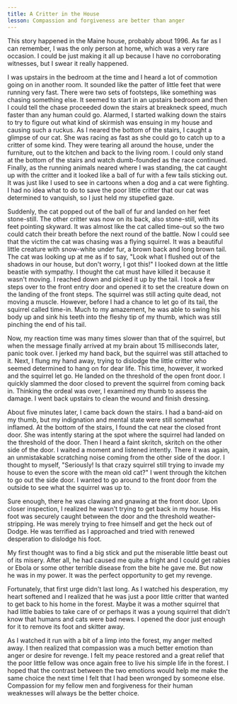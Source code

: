```yaml
---
title: A Critter in the House
lesson: Compassion and forgiveness are better than anger
---
```


This story happened in the Maine house, probably about 1996. As far as
I can remember, I was the only person at home, which was a very rare
occasion. I could be just making it all up because I have no
corroborating witnesses, but I swear it really happened.

I was upstairs in the bedroom at the time and I heard a lot of
commotion going on in another room. It sounded like the patter of little
feet that were running very fast. There were two sets of footsteps, like
something was chasing something else. It seemed to start in an upstairs
bedroom and then I could tell the chase proceeded down the stairs at
breakneck speed, much faster than any human could go. Alarmed, I started
walking down the stairs to try to figure out what kind of skirmish was
ensuing in my house and causing such a ruckus. As I neared the bottom of
the stairs, I caught a glimpse of our cat. She was racing as fast as she
could go to catch up to a critter of some kind. They were tearing all
around the house, under the furniture, out to the kitchen and back to
the living room. I could only stand at the bottom of the stairs and
watch dumb-founded as the race continued. Finally, as the running
animals neared where I was standing, the cat caught up with the critter
and it looked like a ball of fur with a few tails sticking out. It was
just like I used to see in cartoons when a dog and a cat were fighting.
I had no idea what to do to save the poor little critter that our cat
was determined to vanquish, so I just held my stupefied gaze.

Suddenly, the cat popped out of the ball of fur and landed on her feet
stone-still. The other critter was now on its back, also stone-still,
with its feet pointing skyward. It was almost like the cat called
time-out so the two could catch their breath before the next round of
the battle. Now I could see that the victim the cat was chasing was a
flying squirrel. It was a beautiful little creature with snow-white
under fur, a brown back and long brown tail. The cat was looking up at
me as if to say, "Look what I flushed out of the shadows in our house,
but don't worry, I got this!" I looked down at the little beastie with
sympathy. I thought the cat must have killed it because it wasn't
moving. I reached down and picked it up by the tail. I took a few steps
over to the front entry door and opened it to set the creature down on
the landing of the front steps. The squirrel was still acting quite
dead, not moving a muscle. However, before I had a chance to let go of
its tail, the squirrel called time-in. Much to my amazement, he was able
to swing his body up and sink his teeth into the fleshy tip of my thumb,
which was still pinching the end of his tail.

Now, my reaction time was many times slower than that of the squirrel,
but when the message finally arrived at my brain about 15 milliseconds
later, panic took over. I jerked my hand back, but the squirrel was
still attached to it. Next, I flung my hand away, trying to dislodge the
little critter who seemed determined to hang on for dear life. This
time, however, it worked and the squirrel let go. He landed on the
threshold of the open front door. I quickly slammed the door closed to
prevent the squirrel from coming back in. Thinking the ordeal was over,
I examined my thumb to assess the damage. I went back upstairs to clean
the wound and finish dressing.

About five minutes later, I came back down the stairs. I had a band-aid
on my thumb, but my indignation and mental state were still somewhat
inflamed. At the bottom of the stairs, I found the cat near the closed
front door. She was intently staring at the spot where the squirrel had
landed on the threshold of the door. Then I heard a faint skritch,
skritch on the other side of the door. I waited a moment and listened
intently. There it was again, an unmistakable scratching noise coming
from the other side of the door. I thought to myself, "Seriously! Is
that crazy squirrel still trying to invade my house to even the score
with the mean old cat?" I went through the kitchen to go out the side
door. I wanted to go around to the front door from the outside to see
what the squirrel was up to.

Sure enough, there he was clawing and gnawing at the front door. Upon
closer inspection, I realized he wasn't trying to get back in my house.
His foot was securely caught between the door and the threshold
weather-stripping. He was merely trying to free himself and get the heck
out of Dodge. He was terrified as I approached and tried with renewed
desperation to dislodge his foot.

My first thought was to find a big stick and put the miserable little
beast out of its misery. After all, he had caused me quite a fright and
I could get rabies or Ebola or some other terrible disease from the bite
he gave me. But now he was in my power. It was the perfect opportunity
to get my revenge.

Fortunately, that first urge didn't last long. As I watched his
desperation, my heart softened and I realized that he was just a poor
little critter that wanted to get back to his home in the forest. Maybe
it was a mother squirrel that had little babies to take care of or
perhaps it was a young squirrel that didn't know that humans and cats
were bad news. I opened the door just enough for it to remove its foot
and skitter away.

As I watched it run with a bit of a limp into the forest, my anger
melted away. I then realized that compassion was a much better emotion
than anger or desire for revenge. I felt my peace restored and a great
relief that the poor little fellow was once again free to live his
simple life in the forest. I hoped that the contrast between the two
emotions would help me make the same choice the next time I felt that I
had been wronged by someone else. Compassion for my fellow men and
forgiveness for their human weaknesses will always be the better
choice.
